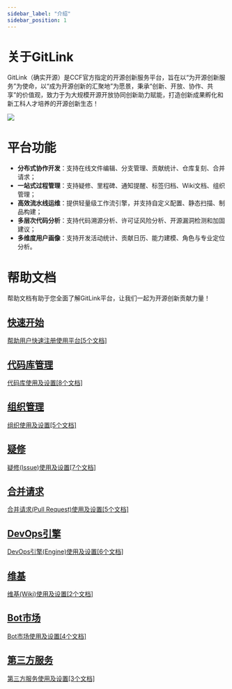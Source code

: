 ```yaml
---
sidebar_label: "介绍"
sidebar_position: 1
---
```


# 关于GitLink
GitLink（确实开源）是CCF官方指定的开源创新服务平台，旨在以“为开源创新服务”为使命，以“成为开源创新的汇聚地”为愿景，秉承“创新、开放、协作、共享”的价值观，致力于为大规模开源开放协同创新助力赋能，打造创新成果孵化和新工科人才培养的开源创新生态！

 ![](/img/ccf_gitlink.png)

# 平台功能

- **分布式协作开发**：支持在线文件编辑、分支管理、贡献统计、仓库复刻、合并请求；
- **一站式过程管理**：支持疑修、里程碑、通知提醒、标签归档、Wiki文档、组织管理；
- **高效流水线运维**：提供轻量级工作流引擎，并支持自定义配置、静态扫描、制品构建；
- **多层次代码分析**：支持代码溯源分析、许可证风险分析、开源漏洞检测和加固建议；
- **多维度用户画像**：支持开发活动统计、贡献日历、能力建模、角色与专业定位分析。

# 帮助文档
帮助文档有助于您全面了解GitLink平台，让我们一起为开源创新贡献力量！

<div class="row">
	<div class="col col--12">
	<section class="row list">
  <article class="col col--6 margin-bottom--lg">
    <a class="card padding--lg cardContainer" href="/docs/快速开始/注册GitLink账号">
      <h2 class="text--truncate cardTitle" title="快速开始">快速开始</h2>
		<p>帮助用户快速注册使用平台[5个文档]</p>
	</a></article>
  <article class="col col--6 margin-bottom--lg">
   <a class="card padding--lg cardContainer" href="/docs/代码库管理/仓库创建">
     <h2 class="text--truncate cardTitle" title="代码库管理">代码库管理</h2>
		<p>代码库使用及设置[8个文档]</p>
	</a></article>
    <article class="col col--6 margin-bottom--lg">
   <a class="card padding--lg cardContainer" href="/docs/组织管理/组织简介">
     <h2 class="text--truncate cardTitle" title="组织管理">组织管理</h2>
		<p>组织使用及设置[5个文档]</p>
	</a></article>
       <article class="col col--6 margin-bottom--lg">
   <a class="card padding--lg cardContainer" href="/docs/疑修/疑修简介">
     <h2 class="text--truncate cardTitle" title="疑修">疑修</h2>
		<p>疑修(Issue)使用及设置[7个文档]</p>
	</a></article>
     <a class="card padding--lg cardContainer" href="/docs/合并请求/合并请求简介">
     <h2 class="text--truncate cardTitle" title="合并请求">合并请求</h2>
		<p>合并请求(Pull Request)使用及设置[5个文档]</p>
	</a></article>
         <a class="card padding--lg cardContainer" href="/docs/DevOps引擎/引擎简介">
     <h2 class="text--truncate cardTitle" title="DevOps引擎">DevOps引擎</h2>
		<p>DevOps引擎(Engine)使用及设置[6个文档]</p>
	</a></article>
             <a class="card padding--lg cardContainer" href="/docs/维基/维基也面管理">
     <h2 class="text--truncate cardTitle" title="维基">维基</h2>
		<p>维基(Wiki)使用及设置[2个文档]</p>
	</a></article>
     <a class="card padding--lg cardContainer" href="/docs/Bot市场/bot安装">
     <h2 class="text--truncate cardTitle" title="Bot市场">Bot市场</h2>
		<p>Bot市场使用及设置[4个文档]</p>
	</a></article>
    <a class="card padding--lg cardContainer" href="/docs/第三方服务/服务简介">
     <h2 class="text--truncate cardTitle" title="第三方服务">第三方服务</h2>
		<p>第三方服务使用及设置[3个文档]</p>
	</a></article>
</section>
</div>
</div>